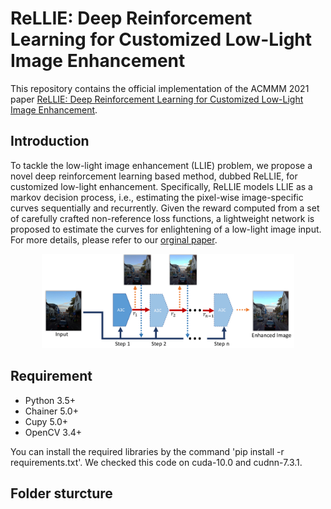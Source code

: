 # ReLLIE: Deep Reinforcement Learning for Customized Low-Light Image Enhancement

This repository contains the official implementation of the ACMMM 2021 paper [ReLLIE: Deep Reinforcement Learning for Customized Low-Light Image Enhancement](link).

## Introduction
To tackle the low-light image enhancement (LLIE) problem, we propose a novel deep reinforcement learning based method, dubbed ReLLIE, for customized low-light enhancement. Specifically,
ReLLIE models LLIE as a markov decision process, i.e., estimating the pixel-wise image-specific curves sequentially and recurrently. Given the reward computed from a set of carefully crafted non-reference loss functions, a lightweight 
network is proposed to estimate the curves for enlightening of a low-light image input. For more details, please refer to our [orginal paper](link).

<p align=center><img width="80%" src="doc/ReLLIE_pipeline.pdf"/></p>

## Requirement
* Python 3.5+
* Chainer 5.0+
* Cupy 5.0+
* OpenCV 3.4+

You can install the required libraries by the command 'pip install -r requirements.txt'. We checked this code on cuda-10.0 and cudnn-7.3.1.

## Folder sturcture

